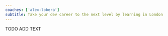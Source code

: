 ```yaml
---
coaches: ['alex-lobera']
subtitle: Take your dev career to the next level by learning in London how to build real-world GraphQL APIs
---
```


TODO ADD TEXT
